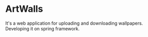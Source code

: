 # ArtWalls
It's a web application for uploading and downloading wallpapers. Developing it on spring framework.

